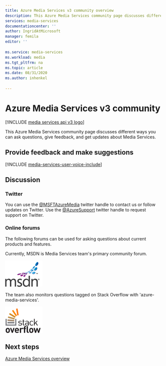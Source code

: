 ```yaml
---
title: Azure Media Services v3 community overview
description: This Azure Media Services community page discusses different ways you can ask questions, give feedback, and get updates about Media Services.
services: media-services
documentationcenter: ''
author: IngridAtMicrosoft
manager: femila
editor: ''

ms.service: media-services
ms.workload: media
ms.tgt_pltfrm: na
ms.topic: article
ms.date: 08/31/2020
ms.author: inhenkel

---
```

# Azure Media Services v3 community

[!INCLUDE [media services api v3 logo](./includes/v3-hr.md)]  

This Azure Media Services community page discusses different ways you can ask questions, give feedback, and get updates about Media Services.

## Provide feedback and make suggestions

[!INCLUDE [media-services-user-voice-include](../includes/media-services-user-voice-include.md)]

## Discussion

### Twitter

You can use the [@MSFTAzureMedia](https://twitter.com/MSFTAzureMedia) twitter handle to contact us or follow updates on Twitter. Use the [@AzureSupport](https://twitter.com/azuresupport) twitter handle to request support on Twitter.  

### Online forums

The following forums can be used for asking questions about current products and features.

Currently, MSDN is Media Services team's primary community forum.

[![Screenshot showing the logo for MSDN, the Media Services team's primary community forum.](./media/media-services-community/msdn.png)](/answers/topics/azure-media-services.html) 

The team also monitors questions tagged on Stack Overflow with 'azure-media-services'.

[![StackOverflow](./media/media-services-community/stack-overflow.png)](https://stackoverflow.com/questions/tagged/azure-media-services) 

## Next steps

[Azure Media Services overview](media-services-overview.md)